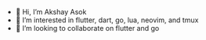 - 👋 Hi, I’m Akshay Asok
- 👀 I’m interested in flutter, dart, go, lua, neovim, and tmux
- 💞️ I’m looking to collaborate on flutter and go

<!---
wa11breaker/wa11breaker is a ✨ special ✨ repository because its `README.md` (this file) appears on your GitHub profile.
You can click the Preview link to take a look at your changes.
--->
